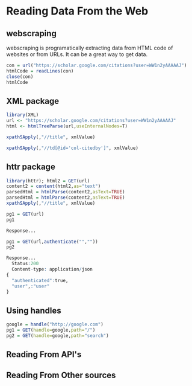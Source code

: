 
Reading Data From the Web
======

webscraping
-----

webscraping is programatically extracting data from HTML code of websites or from URLs. It can be a great way to get data.

```r
con = url("https://scholar.google.com/citations?user=WW1n2yAAAAAJ")
htmlCode = readLines(con)
close(con)
htmlCode
```

XML package
-------

```r
library(XML)
url <- "https://scholar.google.com/citations?user=WW1n2yAAAAAJ"
html <- htmlTreeParse(url,useInternalNodes=T)

xpathSApply(,"//title", xmlValue)

xpathSApply(,"//td[@id='col-citedby']", xmlValue)
```

httr package
-------
```r
library(httr); html2 = GET(url)
content2 = content(html2,as="text")
parsedHtml = htmlParse(content2,asText=TRUE)
parsedHtml = htmlParse(content2,asText=TRUE)
xpathSApply(,"//title", xmlValue)
```
```r
pg1 = GET(url)
pg1

Response...

pg1 = GET(url,authenticate("",""))
pg2

Response... 
  Status:200
  Content-type: application/json
{
  "authenticated":true,
  "user",:"user"
}
```

Using handles
---------
```r
google = handle("http://google.com")
pg1 = GET(handle=google,path="/")
pg2 = GET(handle=google,path="search")
```


Reading From API's
-----------




Reading From Other sources
-----------


